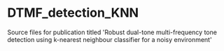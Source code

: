 # DTMF_detection_KNN
 Source files for publication titled 'Robust dual-tone multi-frequency tone detection using k-nearest neighbour classifier for a noisy environment'
